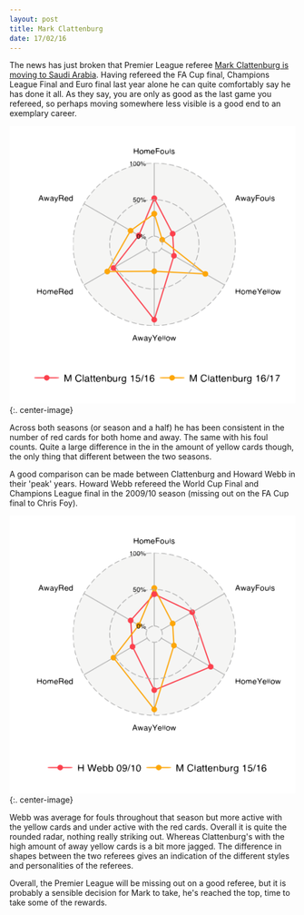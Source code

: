```yaml
---
layout: post
title: Mark Clattenburg  
date: 17/02/16
---
```


The news has just broken that Premier League referee [Mark Clattenburg is moving to Saudi Arabia](https://www.premierleague.com/news/334134). Having refereed the FA Cup final, Champions League Final and Euro final last year alone he can quite comfortably say he has done it all. As they say, you are only as good as the last game you refereed, so perhaps moving somewhere less visible is a good end to an exemplary career. 

![Mark Clattenburg](/assets/markclattenburg.png){:. center-image}

Across both seasons (or season and a half) he has been consistent in the number of red cards for both home and away. The same with his foul counts. Quite a large difference in the in the amount of yellow cards though, the only thing that different between the two seasons. 

A good comparison can be made between Clattenburg and Howard Webb in their 'peak' years. Howard Webb refereed the World Cup Final and Champions League final in the 2009/10 season (missing out on the FA Cup final to Chris Foy).

![Clattunberg and Webb Radar](/assets/mchwradar.png){:. center-image}

 Webb was average for fouls throughout that season but more active with the yellow cards and under active with the red cards. Overall it is quite the rounded radar, nothing really striking out. Whereas Clattenburg's with the high amount of away yellow cards is a bit more jagged. The difference in shapes between the two referees gives an indication of the different styles and personalities of the referees. 

Overall, the Premier League will be missing out on a good referee, but it is probably a sensible decision for Mark to take, he's reached the top, time to take some of the rewards.  
